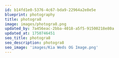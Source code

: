 ```yaml
---
id: b14fd1e0-5376-4c67-bda9-22964a2e8e5e
blueprint: photography
title: photogra8
image: images/photogra8.png
updated_by: 7a456eac-2bba-4018-a5f5-91500218e80a
updated_at: 1750746451
seo_title: photogra8
seo_description: photogra8
seo_image: 'images/Kia Weds OG Image.png'
---
```

